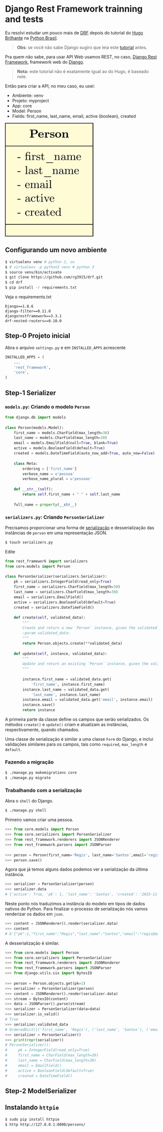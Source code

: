 # Django Rest Framework trainning and tests

Eu resolvi estudar um pouco mais de [DRF][0] depois do tutorial do [Hugo Brilhante][1] na [Python Brasil][2].

> **Obs**: se você não sabe Django sugiro que leia este [tutorial][4] antes.

Pra quem não sabe, para usar API Web usamos REST, no caso, [Django Rest Framework][0], framework web do [Django][3].

> **Nota:** este tutorial não é exatamente igual ao do Hugo, é baseado nele.

Então para criar a API, no meu caso, eu usei:

* Ambiente: venv
* Projeto: myproject
* App: core
* Model: Person
* Fields: first_name, last_name, email, active (boolean), created

![img](img/person.jpg)


## Configurando um novo ambiente

```bash
$ virtualenv venv # python 2, ou
$ # virtualenv -p python3 venv # python 3
$ source venv/bin/activate
$ git clone https://github.com/rg3915/drf.git
$ cd drf
$ pip install -r requirements.txt
```

Veja o requirements.txt

	Django==1.8.6
	django-filter==0.11.0
	djangorestframework==3.3.1
	drf-nested-routers==0.10.0

## Step-0 Projeto inicial

Abra o arquivo `settings.py` e em `INSTALLED_APPS` acrescente

```python
INSTALLED_APPS = (
	...
    'rest_framework',
    'core',
)
```

## Step-1 Serializer

### `models.py`: Criando o modelo `Person`

```python
from django.db import models

class Person(models.Model):
    first_name = models.CharField(max_length=30)
    last_name = models.CharField(max_length=30)
    email = models.EmailField(null=True, blank=True)
    active = models.BooleanField(default=True)
    created = models.DateTimeField(auto_now_add=True, auto_now=False)

    class Meta:
        ordering = ['first_name']
        verbose_name = u'pessoa'
        verbose_name_plural = u'pessoas'

    def __str__(self):
        return self.first_name + " " + self.last_name

    full_name = property(__str__)
```



### `serializers.py`: Criando `PersonSerializer`

Precisamos proporcionar uma forma de [serialização][5] e desserialização das instâncias de `person` em uma representação JSON.

```bash
$ touch serializers.py
```

Edite

```python
from rest_framework import serializers
from core.models import Person

class PersonSerializer(serializers.Serializer):
    pk = serializers.IntegerField(read_only=True)
    first_name = serializers.CharField(max_length=30)
    last_name = serializers.CharField(max_length=30)
    email = serializers.EmailField()
    active = serializers.BooleanField(default=True)
    created = serializers.DateTimeField()

    def create(self, validated_data):
        """
        Create and return a new `Person` instance, given the validated data.
        :param validated_data:
        """
        return Person.objects.create(**validated_data)

    def update(self, instance, validated_data):
        """
        Update and return an existing `Person` instance, given the validated data.
        """

        instance.first_name = validated_data.get(
            'first_name', instance.first_name)
        instance.last_name = validated_data.get(
            'last_name', instance.last_name)
        instance.email = validated_data.get('email', instance.email)
        instance.save()
        return instance
```

A primeira parte da classe define os campos que serão serializados. Os métodos `create()` e `update()` criam e atualizam as instâncias, respectivamente, quando chamados.

Uma classe de serialização é similar a uma classe `Form` do Django, e inclui validações similares para os campos, tais como `required`, `max_length` e `default`.


### Fazendo a migração

```bash
$ ./manage.py makemigrations core
$ ./manage.py migrate
```

### Trabalhando com a serialização

Abra o `shell` do Django.

```bash
$ ./manage.py shell
```

Primeiro vamos criar uma pessoa.

```python
>>> from core.models import Person
>>> from core.serializers import PersonSerializer
>>> from rest_framework.renderers import JSONRenderer
>>> from rest_framework.parsers import JSONParser

>>> person = Person(first_name='Regis', last_name='Santos',email='regis@email.com')
>>> person.save()
```

Agora que já temos alguns dados podemos ver a serialização da última instância.

```python
>>> serializer = PersonSerializer(person)
>>> serializer.data
# {'active': True, 'pk': 1, 'last_name': 'Santos', 'created': '2015-11-14T18:26:42.776285Z', 'first_name': 'Regis', 'email': 'regis@email.com'}
```

Neste ponto nós traduzimos a instância do modelo em tipos de dados nativos do Python. Para finalizar o processo de serialização nós vamos renderizar os dados em `json`.

```python
>>> content = JSONRenderer().render(serializer.data)
>>> content
# b'{"pk":1,"first_name":"Regis","last_name":"Santos","email":"regis@email.com","active":true,"created":"2015-11-14T18:26:42.776285Z"}'
```


A desserialização é similar.

```python
>>> from core.models import Person
>>> from core.serializers import PersonSerializer
>>> from rest_framework.renderers import JSONRenderer
>>> from rest_framework.parsers import JSONParser
>>> from django.utils.six import BytesIO

>>> person = Person.objects.get(pk=1)
>>> serializer = PersonSerializer(person)
>>> content = JSONRenderer().render(serializer.data)
>>> stream = BytesIO(content)
>>> data = JSONParser().parse(stream)
>>> serializer = PersonSerializer(data=data)
>>> serializer.is_valid()
# True
>>> serializer.validated_data
# OrderedDict([('first_name', 'Regis'), ('last_name', 'Santos'), ('email', 'regis@email.com'), ('active', True), ('created', datetime.datetime(2015, 11, 14, 18, 26, 42, 776285, tzinfo=<UTC>))])
>>> serializer = PersonSerializer()
>>> print(repr(serializer))
# PersonSerializer():
#     pk = IntegerField(read_only=True)
#     first_name = CharField(max_length=30)
#     last_name = CharField(max_length=30)
#     email = EmailField()
#     active = BooleanField(default=True)
#     created = DateTimeField()
```

## Step-2 ModelSerializer
















## Instalando `httpie`

```bash
$ sudo pip install httpie
$ http http://127.0.0.1:8000/persons/
```








[0]: http://www.django-rest-framework.org/
[1]: https://github.com/hugobrilhante/drf-tutorial-pybr11
[2]: http://pythonbrasil.github.io/pythonbrasil11-site/
[3]: https://www.djangoproject.com/
[4]: http://pythonclub.com.br/tutorial-django-17.html
[5]: https://pt.wikipedia.org/wiki/Serializa%C3%A7%C3%A3o